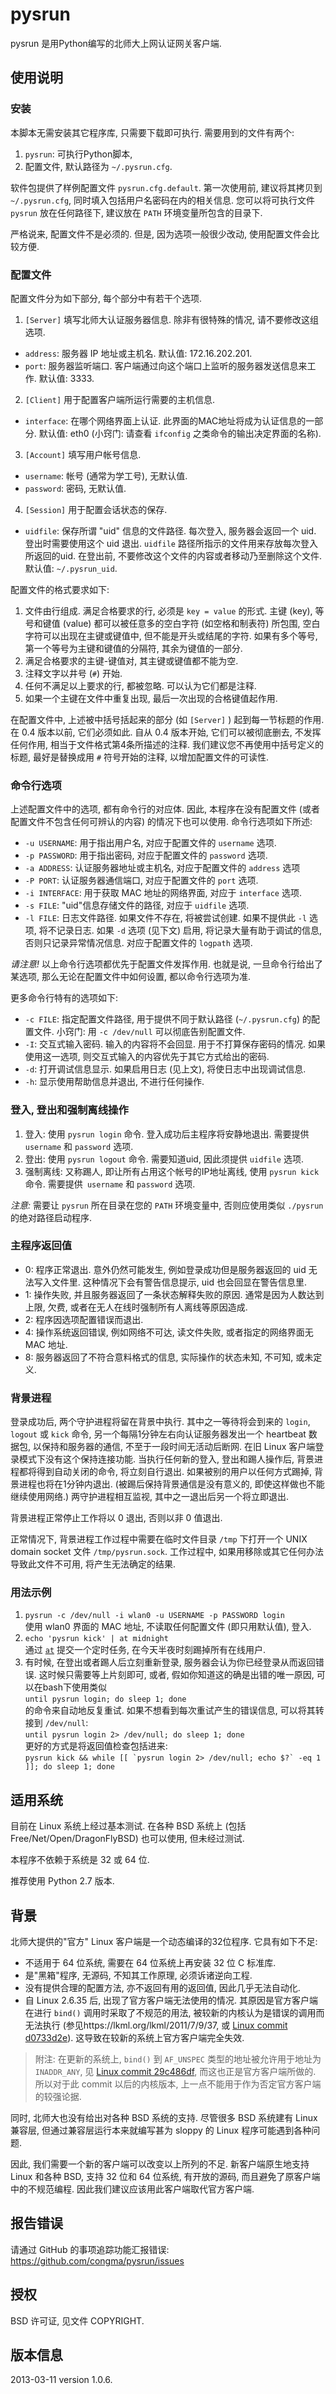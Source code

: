 # pysrun

pysrun 是用Python编写的北师大上网认证网关客户端.


## 使用说明

### 安装

本脚本无需安装其它程序库, 只需要下载即可执行. 需要用到的文件有两个:

1. `pysrun`: 可执行Python脚本,
2. 配置文件, 默认路径为 `~/.pysrun.cfg`.

软件包提供了样例配置文件 `pysrun.cfg.default`. 第一次使用前, 建议将其拷贝到
`~/.pysrun.cfg`, 同时填入包括用户名密码在内的相关信息.  您可以将可执行文件
`pysrun` 放在任何路径下, 建议放在 `PATH` 环境变量所包含的目录下.

严格说来, 配置文件不是必须的. 但是, 因为选项一般很少改动,
使用配置文件会比较方便.


### 配置文件

配置文件分为如下部分, 每个部分中有若干个选项.

1. `[Server]`
填写北师大认证服务器信息. 除非有很特殊的情况, 请不要修改这组选项.
 * `address`: 服务器 IP 地址或主机名.  默认值: 172.16.202.201.
 * `port`: 服务器监听端口. 客户端通过向这个端口上监听的服务器发送信息来工作.
 默认值: 3333.
2. `[Client]`
用于配置客户端所运行需要的主机信息.
 * `interface`: 在哪个网络界面上认证. 此界面的MAC地址将成为认证信息的一部分.
 默认值: eth0 (小窍门: 请查看 `ifconfig` 之类命令的输出决定界面的名称).
3. `[Account]`
填写用户帐号信息.
 * `username`: 帐号 (通常为学工号), 无默认值.
 * `password`: 密码, 无默认值.
4. `[Session]`
用于配置会话状态的保存.
 * `uidfile`: 保存所谓 "uid" 信息的文件路径. 每次登入, 服务器会返回一个 uid.
 登出时需要使用这个 uid 退出. `uidfile` 路径所指示的文件用来存放每次登入所返回的uid.
 在登出前, 不要修改这个文件的内容或者移动乃至删除这个文件.
 默认值: `~/.pysrun_uid`.

配置文件的格式要求如下:

1. 文件由行组成. 满足合格要求的行, 必须是 `key = value` 的形式. 主键 (key),
等号和键值 (value) 都可以被任意多的空白字符 (如空格和制表符) 所包围,
空白字符可以出现在主键或键值中, 但不能是开头或结尾的字符.  如果有多个等号,
第一个等号为主键和键值的分隔符, 其余为键值的一部分.
2. 满足合格要求的主键-键值对, 其主键或键值都不能为空.
3. 注释文字以井号 (`#`) 开始.
4. 任何不满足以上要求的行, 都被忽略. 可以认为它们都是注释.
5. 如果一个主键在文件中重复出现, 最后一次出现的合格键值起作用.

在配置文件中, 上述被中括号括起来的部分 (如 `[Server]` ) 起到每一节标题的作用.
在 0.4 版本以前, 它们必须如此.  自从 0.4 版本开始, 它们可以被彻底删去,
不发挥任何作用, 相当于文件格式第4条所描述的注释.
我们建议您不再使用中括号定义的标题, 最好是替换成用 `#` 符号开始的注释,
以增加配置文件的可读性.


### 命令行选项

上述配置文件中的选项, 都有命令行的对应体.  因此, 本程序在没有配置文件
(或者配置文件不包含任何可辨认的内容) 的情况下也可以使用.  命令行选项如下所述:

* `-u USERNAME`: 用于指出用户名, 对应于配置文件的 `username` 选项.
* `-p PASSWORD`: 用于指出密码, 对应于配置文件的 `password` 选项.
* `-a ADDRESS`: 认证服务器地址或主机名, 对应于配置文件的 `address` 选项
* `-P PORT`: 认证服务器通信端口, 对应于配置文件的 `port` 选项.
* `-i INTERFACE`: 用于获取 MAC 地址的网络界面, 对应于 `interface` 选项.
* `-s FILE`: "uid"信息存储文件的路径, 对应于 `uidfile` 选项.
* `-l FILE`: 日志文件路径.  如果文件不存在, 将被尝试创建.  如果不提供此 `-l`
选项, 将不记录日志.  如果 `-d` 选项 (见下文) 启用, 将记录大量有助于调试的信息,
否则只记录异常情况信息.  对应于配置文件的 `logpath` 选项.

*请注意!*  以上命令行选项都优先于配置文件发挥作用.  也就是说,
一旦命令行给出了某选项, 那么无论在配置文件中如何设置, 都以命令行选项为准.

更多命令行特有的选项如下:

* `-c FILE`: 指定配置文件路径, 用于提供不同于默认路径 (`~/.pysrun.cfg`)
的配置文件.  小窍门: 用 `-c /dev/null` 可以彻底告别配置文件.
* `-I`: 交互式输入密码.  输入的内容将不会回显.  用于不打算保存密码的情况.
如果使用这一选项, 则交互式输入的内容优先于其它方式给出的密码.
* `-d`: 打开调试信息显示.  如果启用日志 (见上文), 将使日志中出现调试信息.
* `-h`: 显示使用帮助信息并退出, 不进行任何操作.


### 登入, 登出和强制离线操作

1. 登入: 使用 `pysrun login` 命令.  登入成功后主程序将安静地退出.
需要提供 `username` 和 `password` 选项.
2. 登出: 使用 `pysrun logout` 命令.  需要知道uid, 因此须提供 `uidfile` 选项.
3. 强制离线: 又称踢人, 即让所有占用这个帐号的IP地址离线, 使用 `pysrun kick`
命令. 需要提供` username` 和 `password` 选项.

*注意:* 需要让 `pysrun` 所在目录在您的 `PATH` 环境变量中, 否则应使用类似
`./pysrun` 的绝对路径启动程序.


### 主程序返回值

* 0: 程序正常退出. 意外仍然可能发生, 例如登录成功但是服务器返回的 uid 无法写入文件里. 这种情况下会有警告信息提示, uid 也会回显在警告信息里.
* 1: 操作失败, 并且服务器返回了一条状态解释失败的原因.  通常是因为人数达到上限,
欠费, 或者在无人在线时强制所有人离线等原因造成.
* 2: 程序因选项配置错误而退出.
* 4: 操作系统返回错误, 例如网络不可达, 读文件失败, 或者指定的网络界面无 MAC
地址.
* 8: 服务器返回了不符合意料格式的信息, 实际操作的状态未知, 不可知, 或未定义.


### 背景进程

登录成功后, 两个守护进程将留在背景中执行. 其中之一等待将会到来的 `login`,
`logout` 或 `kick` 命令, 另一个每隔1分钟左右向认证服务器发出一个 heartbeat
数据包, 以保持和服务器的通信, 不至于一段时间无活动后断网.
在旧 Linux 客户端登录模式下没有这个保持连接功能. 当执行任何新的登入,
登出和踢人操作后, 背景进程都将得到自动关闭的命令, 将立刻自行退出.
如果被别的用户以任何方式踢掉, 背景进程也将在1分钟内退出.
(被踢后保持背景通信是没有意义的, 即使这样做也不能继续使用网络.)
两守护进程相互监视, 其中之一退出后另一个将立即退出.

背景进程正常停止工作将以 0 退出, 否则以非 0 值退出.

正常情况下, 背景进程工作过程中需要在临时文件目录 `/tmp` 下打开一个 UNIX domain
socket 文件 `/tmp/pysrun.sock`.  工作过程中,
如果用移除或其它任何办法导致此文件不可用, 将产生无法确定的结果.


### 用法示例

1. `pysrun -c /dev/null -i wlan0 -u USERNAME -p PASSWORD login`  
使用 wlan0 界面的 MAC 地址, 不读取任何配置文件 (即只用默认值), 登入.
2. `echo 'pysrun kick' | at midnight`  
通过 [`at`][at-man] 提交一个定时任务, 在今天半夜时刻踢掉所有在线用户.
3. 有时候, 在登出或者踢人后立刻重新登录, 服务器会认为你已经登录从而返回错误.
这时候只需要等上片刻即可, 或者, 假如你知道这的确是出错的唯一原因,
可以在bash下使用类似  
`until pysrun login; do sleep 1; done`  
的命令来自动地反复重试.  如果不想看到每次重试产生的错误信息,
可以将其转接到 `/dev/null`:  
`until pysrun login 2> /dev/null; do sleep 1; done`  
更好的方式是将返回值检查包括进来:  
``pysrun kick && while [[ `pysrun login 2> /dev/null; echo $?` -eq 1 ]]; do sleep 1; done``


## 适用系统

目前在 Linux 系统上经过基本测试. 在各种 BSD
系统上 (包括Free/Net/Open/DragonFlyBSD) 也可以使用, 但未经过测试.

本程序不依赖于系统是 32 或 64 位.

推荐使用 Python 2.7 版本.


## 背景

北师大提供的"官方" Linux 客户端是一个动态编译的32位程序. 它具有如下不足:

* 不适用于 64 位系统, 需要在 64 位系统上再安装 32 位 C 标准库.
* 是"黑箱"程序, 无源码, 不知其工作原理, 必须诉诸逆向工程.
* 没有提供合理的配置方法, 亦不返回有用的返回值, 因此几乎无法自动化.
* 自 Linux 2.6.35 后, 出现了官方客户端无法使用的情况. 其原因是官方客户端在进行
`bind()` 调用时采取了不规范的用法, 被较新的内核认为是错误的调用而无法执行
(参见https://lkml.org/lkml/2011/7/9/37, 或 [Linux commit d0733d2e][d0733d2e]).
这导致在较新的系统上官方客户端完全失效.

> 附注: 在更新的系统上, `bind()` 到 `AF_UNSPEC` 类型的地址被允许用于地址为
`INADDR_ANY`, 见 [Linux commit 29c486df][29c486df], 而这也正是官方客户端所做的.
所以对于此 commit 以后的内核版本, 上一点不能用于作为否定官方客户端的较强论据.

同时, 北师大也没有给出对各种 BSD 系统的支持. 尽管很多 BSD 系统建有 Linux
兼容层, 但通过兼容层运行本来就编写甚为 sloppy 的 Linux 程序可能遇到各种问题.

因此, 我们需要一个新的客户端可以改变以上所列的不足. 新客户端原生地支持 Linux
和各种 BSD, 支持 32 位和 64 位系统, 有开放的源码,
而且避免了原客户端中的不规范编程.  因此我们建议应该用此客户端取代官方客户端.


## 报告错误

请通过 GitHub 的事项追踪功能汇报错误: https://github.com/congma/pysrun/issues


## 授权

BSD 许可证, 见文件 COPYRIGHT.


## 版本信息

2013-03-11 version 1.0.6.


[d0733d2e]: https://github.com/torvalds/linux/commit/d0733d2e29b652b2e7b1438ececa732e4eed98eb "Linux commit d0733d2e29b652b2e7b1438ececa732e4eed98eb"
[29c486df]: https://github.com/torvalds/linux/commit/29c486df6a208432b370bd4be99ae1369ede28d8 "Linux commit 29c486df6a208432b370bd4be99ae1369ede28d8"
[at-man]: http://linux.die.net/man/1/at "Linux manual page for at(1)"

